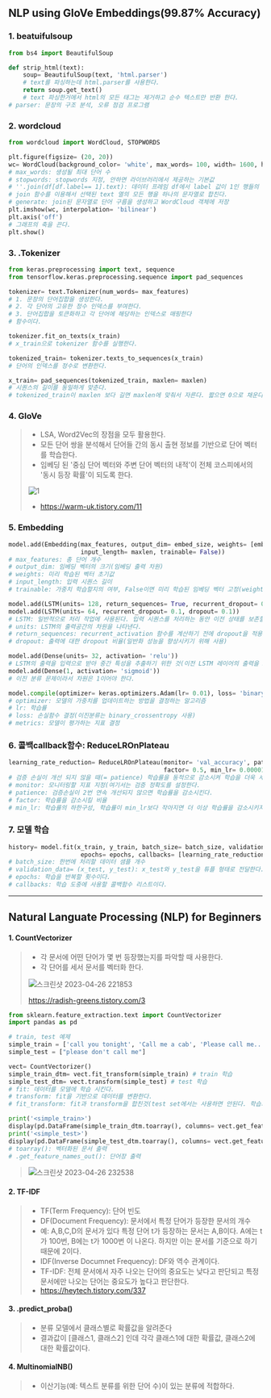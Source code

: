 ## NLP using GloVe Embeddings(99.87% Accuracy)
### 1. beatuifulsoup
```python
from bs4 import BeautifulSoup

def strip_html(text):
    soup= BeautifulSoup(text, 'html.parser')
    # text를 파싱하는데 html.parser를 사용한다.
    return soup.get_text()
    # text 파싱한거에서 html의 모든 태그는 제거하고 순수 텍스트만 반환 한다.
# parser: 문장의 구조 분석, 오류 점검 프로그램
```

### 2. wordcloud
```python
from wordcloud import WordCloud, STOPWORDS

plt.figure(figsize= (20, 20))
wc= WordCloud(background_color= 'white', max_words= 100, width= 1600, height= 800, stopwords= STOPWORDS).generate(' '.join(df[df.label== 1].text))
# max_words: 생성될 최대 단어 수
# stopwords: stopwords 지정, 안하면 라이브러리에서 제공하는 기본값
# ''.join(df[df.label== 1].text): 데이터 프레임 df에서 label 값이 1인 행들의 text열
# join 함수를 이용해서 선택된 text 열의 모든 행을 하나의 문자열로 합친다.
# generate: join된 문자열로 단어 구름을 생성하고 WordCloud 객체에 저장
plt.imshow(wc, interpolation= 'bilinear')
plt.axis('off')
# 그래프의 축을 끈다.
plt.show()
```

### 3. .Tokenizer
```python
from keras.preprocessing import text, sequence
from tensorflow.keras.preprocessing.sequence import pad_sequences

tokenizer= text.Tokenizer(num_words= max_features)
# 1. 문장의 단어집합을 생성한다.
# 2. 각 단어의 고유한 정수 인덱스를 부여한다.
# 3. 단어집합을 토큰화하고 각 단어에 해당하는 인덱스로 매핑한다
# 함수이다.

tokenizer.fit_on_texts(x_train)
# x_train으로 tokenizer 함수를 실행한다.

tokenized_train= tokenizer.texts_to_sequences(x_train)
# 단어의 인덱스를 정수로 변환한다.

x_train= pad_sequences(tokenized_train, maxlen= maxlen)
# 시퀀스의 길이를 동일하게 맞춘다.
# tokenized_train이 maxlen 보다 길면 maxlen에 맞춰서 자른다. 짧으면 0으로 채운다.
```

### 4. GloVe
>* LSA, Word2Vec의 장점을 모두 활용한다.
>* 모든 단어 쌍을 분석해서 단어들 간의 동시 출현 정보를 기반으로 단어 벡터를 학습한다.
>* 임베딩 된 '중심 단어 벡터와 주변 단어 벡터의 내적'이 전체 코스피에서의 '동시 등장 확률'이 되도록 한다.
>
> ![1](https://user-images.githubusercontent.com/77867734/235769801-e5dd633f-e328-4073-9b1c-57984913bb05.png)
>
>* https://warm-uk.tistory.com/11

### 5. Embedding
```python
model.add(Embedding(max_features, output_dim= embed_size, weights= [embedding_matrix], 
                    input_length= maxlen, trainable= False))
# max_features: 총 단어 개수
# output_dim: 임베딩 벡터의 크기(임베딩 출력 차원)
# weights: 미리 학습된 벡터 초기값
# input_length: 입력 시퀀스 길이
# trainable: 가중치 학습할지의 여부, False이면 미리 학습된 임베딩 벡터 고정(weights 값 고정)

model.add(LSTM(units= 128, return_sequences= True, recurrent_dropout= 0.25, dropout= 0.25))
model.add(LSTM(units= 64, recurrent_dropout= 0.1, dropout= 0.1))
# LSTM: 일반적으로 처리 작업에 사용된다. 입력 시퀀스를 처리하는 동안 이전 상태를 보존할 수 있으므로 이전 정보가 현재 출력에 반영되어 일부 정보가 손실되지 않는다.
# units: LSTM의 출력공간의 차원을 나타낸다.
# return_sequences: recurrent_activation 함수를 계산하기 전에 dropout을 적용하는 비율(과적합 방지에 사용)
# dropout: 출력에 대한 dropout 비율(일반화 성능을 향상시키기 위해 사용)

model.add(Dense(units= 32, activation= 'relu'))
# LSTM의 출력을 입력으로 받아 중간 특성을 추출하기 위한 것(이전 LSTM 레이어의 출력을 32차원으로 매핑한다.)
model.add(Dense(1, activation= 'sigmoid'))
# 이진 분류 문제이라서 차원은 1이어야 한다.

model.compile(optimizer= keras.optimizers.Adam(lr= 0.01), loss= 'binary_crossentropy', metrics= ['accuracy'])
# optimizer: 모델의 가중치를 업데이트하는 방법을 결정하는 알고리즘
# lr: 학습률
# loss: 손실함수 결정(이진분류는 binary_crossentropy 사용)
# metrics: 모델이 평가하는 지표 결정
```

### 6. 콜백callback함수: ReduceLROnPlateau
```python
learning_rate_reduction= ReduceLROnPlateau(monitor= 'val_accuracy', patience= 2, varbose= 1,
                                           factor= 0.5, min_lr= 0.00001)
# 검증 손실이 개선 되지 않을 때(= patience) 학습률을 동적으로 감소시켜 학습을 더욱 세밀하게 조정한다.
# monitor: 모니터링할 지표 지정(여기서는 검증 정확도를 설정한다.
# patience: 검증손실이 2번 연속 개선되지 않으면 학습률을 감소시킨다.
# factor: 학습률을 감소시킬 비율
# min_lr: 학습률의 하한구성, 학습률이 min_lr보다 작아지면 더 이상 학습률을 감소시키지 않는다.
```

### 7. 모델 학습
```python
history= model.fit(x_train, y_train, batch_size= batch_size, validation_data= (x_test, y_test), 
                    epochs= epochs, callbacks= [learning_rate_reduction])
# batch_size: 한번에 처리할 데이터 샘플 개수
# validation_data= (x_test, y_test): x_test와 y_test을 튜플 형태로 전달한다.
# epochs: 학습을 반복할 횟수이다.
# callbacks: 학습 도중에 사용할 콜백함수 리스트이다.
```

---
## Natural Languate Processing (NLP) for Beginners
#### 1. CountVectorizer
>* 각 문서에 어떤 단어가 몇 번 등장했는지를 파악할 때 사용한다.
>* 각 단어를 세서 문서를 벡터화 한다.
>
> ![스크린샷 2023-04-26 221853](https://user-images.githubusercontent.com/77867734/234592424-d171e7f0-42c4-4af8-926d-4f8ef895b61c.png)
>
> https://radish-greens.tistory.com/3
```python
from sklearn.feature_extraction.text import CountVectorizer
import pandas as pd

# train, test 예제
simple_train = ['call you tonight', 'Call me a cab', 'Please call me... PLEASE!']
simple_test = ["please don't call me"]

vect= CountVectorizer()
simple_train_dtm= vect.fit_transform(simple_train) # train 학습
simple_test_dtm= vect.transform(simple_test) # test 학습
# fit: 데이터를 모델에 학습 시킨다.
# transform: fit을 기반으로 데이터를 변환한다.
# fit_transform: fit과 transform을 합친것(test set에서는 사용하면 안된다. 학습과 변환이 동시에 일어나기 때문)

print('<simple_train>')
display(pd.DataFrame(simple_train_dtm.toarray(), columns= vect.get_feature_names_out()))
print('<simple_test>')
display(pd.DataFrame(simple_test_dtm.toarray(), columns= vect.get_feature_names_out()))
# toarray(): 벡터화된 문서 출력
# .get_feature_names_out(): 단어장 출력
```
> ![스크린샷 2023-04-26 232538](https://user-images.githubusercontent.com/77867734/234606913-e5569ea4-11a1-4996-b1a0-4720a7352395.png)

#### 2. TF-IDF
>* TF(Term Frequency): 단어 빈도
>* DF(Document Frequency): 문서에서 특정 단어가 등장한 문서의 개수
>* 예: A,B,C,D의 문서가 있다 특정 단어 t가 등장하는 문서는 A,B이다. A에는 t가 100번, B에는 t가 1000번 이 나온다. 하지만 이는 문서를 기준으로 하기 때문에 2이다.
>* IDF(Inverse Documnet Frequency): DF와 역수 관계이다.
>* TF-IDF: 전체 문서에서 자주 나오는 단어의 중요도는 낮다고 판단되고 특정 문서에만 나오는 단어는 중요도가 높다고 판단한다.
>* https://heytech.tistory.com/337

#### 3. .predict_proba()
>* 분류 모델에서 클래스별로 확률값을 알려준다
>* 결과값이 [클래스1, 클래스2] 인데 각각 클래스1에 대한 확률값, 클래스2에 대한 확률값이다.

#### 4. MultinomialNB()
>* 이산기능(예: 텍스트 분류를 위한 단어 수)이 있는 분류에 적합하다.
